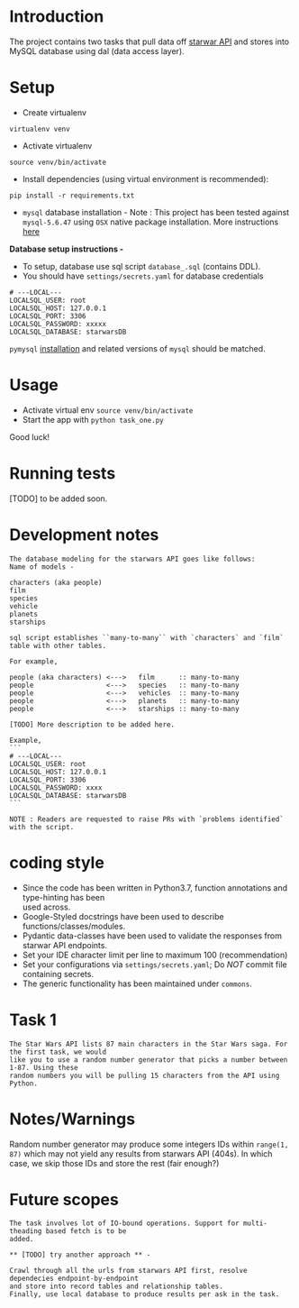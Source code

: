 # Introduction

The project contains two tasks that pull data off [starwar API](https://swapi.co) and stores into 
MySQL database using dal (data access layer).

# Setup
-   Create virtualenv

```
virtualenv venv
```
-   Activate virtualenv

```
source venv/bin/activate
```

-   Install dependencies (using virtual environment is recommended):
```
pip install -r requirements.txt
```

-   `mysql` database installation - 
    Note : This project has been tested against `mysql-5.6.47` using `OSX` native package
           installation. 
    More instructions [here](https://dev.mysql.com/doc/refman/5.6/en/osx-installation-pkg.html) 

**Database setup instructions -**

-   To setup, database use sql script `database_.sql` (contains DDL).
-   You should have `settings/secrets.yaml` for database credentials

```
# ---LOCAL---
LOCALSQL_USER: root
LOCALSQL_HOST: 127.0.0.1
LOCALSQL_PORT: 3306
LOCALSQL_PASSWORD: xxxxx
LOCALSQL_DATABASE: starwarsDB
```

`pymysql` [installation](https://pymysql.readthedocs.io/en/latest/user/installation.html) and 
related versions of `mysql` should be matched.

# Usage
-   Activate virtual env `source venv/bin/activate`
-   Start the app with `python task_one.py`

Good luck!

# Running tests

[TODO] to be added soon.

# Development notes


    The database modeling for the starwars API goes like follows: 
    Name of models -
    
    characters (aka people)    
    film          
    species                   
    vehicle                   
    planets                   
    starships                 
    
    sql script establishes ``many-to-many`` with `characters` and `film` table with other tables.
    
    For example,
    
    people (aka characters) <--->   film      :: many-to-many
    people                  <--->   species   :: many-to-many 
    people                  <--->   vehicles  :: many-to-many
    people                  <--->   planets   :: many-to-many
    people                  <--->   starships :: many-to-many
    
    [TODO] More description to be added here.
    
    Example, 
    ```
    # ---LOCAL---
    LOCALSQL_USER: root
    LOCALSQL_HOST: 127.0.0.1
    LOCALSQL_PORT: 3306
    LOCALSQL_PASSWORD: xxxx
    LOCALSQL_DATABASE: starwarsDB
    ```
    
    NOTE : Readers are requested to raise PRs with `problems identified` with the script.

# coding style

-   Since the code has been written in Python3.7, function annotations and type-hinting has been  
    used across.
-   Google-Styled docstrings have been used to describe functions/classes/modules.
-   Pydantic data-classes have been used to validate the responses from starwar API endpoints.
-   Set your IDE character limit per line to maximum 100 (recommendation)
-   Set your configurations via ``settings/secrets.yaml``; Do *NOT* commit file containing secrets.
-   The generic functionality has been maintained under ``commons``.
    
# Task 1

    The Star Wars API lists 87 main characters in the Star Wars saga. For the first task, we would
    like you to use a random number generator that picks a number between 1-87. Using these
    random numbers you will be pulling 15 characters from the API using Python.
    
# Notes/Warnings

Random number generator may produce some integers IDs within `range(1, 87)` which may not yield any
results from starwars API (404s). In which case, we skip those IDs and store the rest (fair enough?)


# Future scopes

    The task involves lot of IO-bound operations. Support for multi-theading based fetch is to be 
    added.
    
    ** [TODO] try another approach ** - 
    
    Crawl through all the urls from starwars API first, resolve dependecies endpoint-by-endpoint 
    and store into record tables and relationship tables.
    Finally, use local database to produce results per ask in the task.
                       
    
